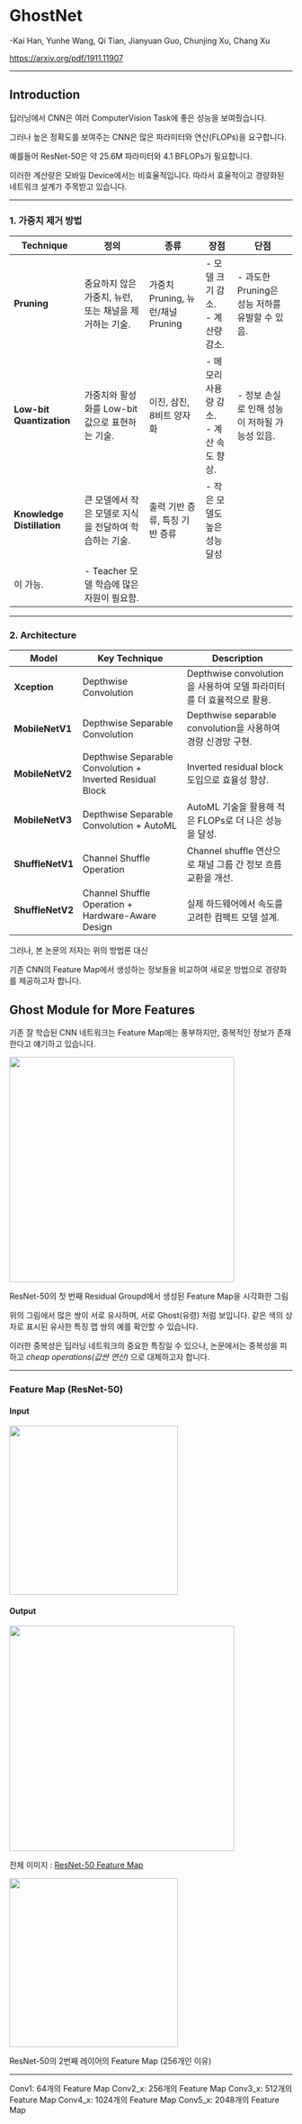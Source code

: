 # GhostNet

-Kai Han, Yunhe Wang, Qi Tian, Jianyuan Guo, Chunjing Xu, Chang Xu

https://arxiv.org/pdf/1911.11907
___

## Introduction

딥러닝에서 CNN은 여러 ComputerVision Task에 좋은 성능을 보여줬습니다.

그러나 높은 정확도를 보여주는 CNN은 많은 파라미터와 연산(FLOPs)을 요구합니다.

예를들어 ResNet-50은 약 25.6M 파라미터와 4.1 BFLOPs가 필요합니다.

이러한 계산량은 모바일 Device에서는 비효율적입니다. 따라서 효율적이고 경량화된 네트워크 설계가 주목받고 있습니다.

---
### 1. 가중치 제거 방법

| **Technique**         | **정의**                                                    | **종류**                                 | **장점**                                             | **단점**                                         |
|------------------------|------------------------------------------------------------|------------------------------------------|-----------------------------------------------------|------------------------------------------------|
| **Pruning**            | 중요하지 않은 가중치, 뉴런, 또는 채널을 제거하는 기술.       | 가중치 Pruning, 뉴런/채널 Pruning         | - 모델 크기 감소.<br>- 계산량 감소.                  | - 과도한 Pruning은 성능 저하를 유발할 수 있음.  |
| **Low-bit Quantization** | 가중치와 활성화를 Low-bit 값으로 표현하는 기술.               | 이진, 삼진, 8비트 양자화                  | - 메모리 사용량 감소.<br>- 계산 속도 향상.             | - 정보 손실로 인해 성능이 저하될 가능성 있음.   |
| **Knowledge Distillation** | 큰 모델에서 작은 모델로 지식을 전달하여 학습하는 기술.        | 출력 기반 증류, 특징 기반 증류             | - 작은 모델도 높은 성능 달성
이 가능.                | - Teacher 모델 학습에 많은 자원이 필요함.       |

---
### 2. Architecture

| **Model**             | **Key Technique**                         | **Description**                                                                 |
|-----------------------|-------------------------------------------|---------------------------------------------------------------------------------|
| **Xception**          | Depthwise Convolution                    | Depthwise convolution을 사용하여 모델 파라미터를 더 효율적으로 활용.             |
| **MobileNetV1**       | Depthwise Separable Convolution          | Depthwise separable convolution을 사용하여 경량 신경망 구현.                    |
| **MobileNetV2**       | Depthwise Separable Convolution + Inverted Residual Block | Inverted residual block 도입으로 효율성 향상.                                  |
| **MobileNetV3**       | Depthwise Separable Convolution + AutoML | AutoML 기술을 활용해 적은 FLOPs로 더 나은 성능을 달성.                          |
| **ShuffleNetV1**      | Channel Shuffle Operation                | Channel shuffle 연산으로 채널 그룹 간 정보 흐름 교환을 개선.                    |
| **ShuffleNetV2**      | Channel Shuffle Operation + Hardware-Aware Design | 실제 하드웨어에서 속도를 고려한 컴팩트 모델 설계.                             |

그러나, 본 논문의 저자는 위의 방법론 대신

기존 CNN의 Feature Map에서 생성하는 정보들을 비교하여 새로운 방법으로 경량화를 제공하고자 합니다.


## Ghost Module for More Features

기존 잘 학습된 CNN 네트워크는 Feature Map에는 풍부하지만, 중복적인 정보가 존재한다고 얘기하고 있습니다.

<img src="https://github.com/user-attachments/assets/594f54f0-b35a-4fa7-8f0c-124bcaab7c62" width=400>

ResNet-50의 첫 번째 Residual Groupd에서 생성된 Feature Map을 시각화한 그림

위의 그림에서 많은 쌍이 서로 유사하며, 서로 Ghost(유령) 처럼 보입니다.
같은 색의 상자로 표시된 유사한 특징 맵 쌍의 예를 확인할 수 있습니다.

이러한 중복성은 딥러닝 네트워크의 중요한 특징일 수 있으나, 논문에서는 중복성을 피하고 *cheap operations(값싼 연산)* 으로 대체하고자 합니다.

---
### Feature Map (ResNet-50)

#### Input

<img src="https://github.com/user-attachments/assets/6a60586f-a758-4316-99ae-03218b28dfb0" width=300>

#### Output

<img src="https://github.com/user-attachments/assets/c727a7a5-fad2-442c-a10e-870a794ce07d" width=400>

전체 이미지 : [ResNet-50 Feature Map](img/ResNet-50_feature_map.png)

<img src="https://github.com/user-attachments/assets/660eb7f9-b274-4189-b9f8-ad286f004761" width=300>

ResNet-50의 2번째 레이어의 Feature Map (256개인 이유)






---




Conv1: 64개의 Feature Map
Conv2_x: 256개의 Feature Map
Conv3_x: 512개의 Feature Map
Conv4_x: 1024개의 Feature Map
Conv5_x: 2048개의 Feature Map

